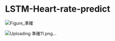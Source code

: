 ﻿# LSTM-Heart-rate-predict

![Figure_準確](https://github.com/user-attachments/assets/94e6248d-851a-45dc-9e62-0c4e8e364754)

![Uploading 準確11.png…]()

